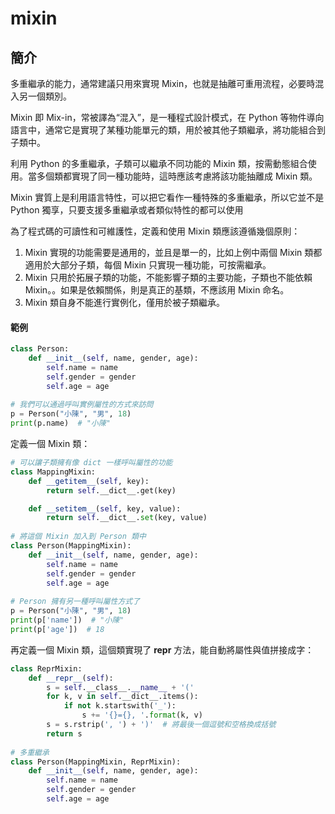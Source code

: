 # mixin

## 簡介

多重繼承的能力，通常建議只用來實現 Mixin，也就是抽離可重用流程，必要時混入另一個類別。

Mixin 即 Mix-in，常被譯為“混入”，是一種程式設計模式，在 Python 等物件導向語言中，通常它是實現了某種功能單元的類，用於被其他子類繼承，將功能組合到子類中。

利用 Python 的多重繼承，子類可以繼承不同功能的 Mixin 類，按需動態組合使用。當多個類都實現了同一種功能時，這時應該考慮將該功能抽離成 Mixin 類。

Mixin 實質上是利用語言特性，可以把它看作一種特殊的多重繼承，所以它並不是 Python 獨享，只要支援多重繼承或者類似特性的都可以使用

為了程式碼的可讀性和可維護性，定義和使用 Mixin 類應該遵循幾個原則：

1. Mixin 實現的功能需要是通用的，並且是單一的，比如上例中兩個 Mixin 類都適用於大部分子類，每個 Mixin 只實現一種功能，可按需繼承。&#x20;
2. Mixin 只用於拓展子類的功能，不能影響子類的主要功能，子類也不能依賴 Mixin。。如果是依賴關係，則是真正的基類，不應該用 Mixin 命名。&#x20;
3. Mixin 類自身不能進行實例化，僅用於被子類繼承。

#### 範例

```python
class Person:
    def __init__(self, name, gender, age):
        self.name = name
        self.gender = gender
        self.age = age
        
# 我們可以通過呼叫實例屬性的方式來訪問
p = Person("小陳", "男", 18)
print(p.name)  # "小陳"
```

定義一個 Mixin 類：

```python
# 可以讓子類擁有像 dict 一樣呼叫屬性的功能
class MappingMixin:
    def __getitem__(self, key):
        return self.__dict__.get(key)

    def __setitem__(self, key, value):
        return self.__dict__.set(key, value)
        
# 將這個 Mixin 加入到 Person 類中
class Person(MappingMixin):
    def __init__(self, name, gender, age):
        self.name = name
        self.gender = gender
        self.age = age
        
# Person 擁有另一種呼叫屬性方式了
p = Person("小陳", "男", 18)
print(p['name'])  # "小陳"
print(p['age'])  # 18
```

再定義一個 Mixin 類，這個類實現了 **repr** 方法，能自動將屬性與值拼接成字：

```python
class ReprMixin:
    def __repr__(self):
        s = self.__class__.__name__ + '('
        for k, v in self.__dict__.items():
            if not k.startswith('_'):
                s += '{}={}, '.format(k, v)
        s = s.rstrip(', ') + ')'  # 將最後一個逗號和空格換成括號
        return s
        
# 多重繼承
class Person(MappingMixin, ReprMixin):
    def __init__(self, name, gender, age):
        self.name = name
        self.gender = gender
        self.age = age

```
